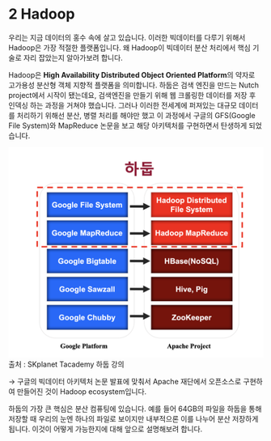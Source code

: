 # 2 Hadoop

우리는 지금 데이터의 홍수 속에 살고 있습니다. 이러한 빅데이터를 다루기 위해서 Hadoop은 가장 적절한 플랫폼입니다. 왜 Hadoop이 빅데이터 분산 처리에서 핵심 기술로 자리 잡았는지 알아가보려 합니다.

Hadoop은 **High Availability Distributed Object Oriented Platform**의 약자로 고가용성 분산형 객체 지향적 플랫폼을 의미합니다. 하둡은 검색 엔진을 만드는 Nutch project에서 시작이 됐는데요, 검색엔진을 만들기 위해 웹 크롤링한 데이터를 저장 후 인덱싱 하는 과정을 거쳐야 했습니다. 그러나 이러한 전세계에 퍼져있는 대규모 데이터를 처리하기 위해선 분산, 병렬 처리를 해야만 했고 이 과정에서 구글의 GFS(Google File System)와 MapReduce 논문을 보고 해당 아키텍처를 구현하면서 탄생하게 되었습니다.

![hadoop](images/2.1_hadoop.png)
출처 : SKplanet Tacademy 하둡 강의

→ 구글의 빅데이터 아키텍처 논문 발표에 맞춰서 Apache 재단에서 오픈소스로 구현하여 만들어진 것이 Hadoop ecosystem입니다.

하둡의 가장 큰 핵심은 분산 컴퓨팅에 있습니다. 예를 들어 64GB의 파일을 하둡을 통해 저장할 때 우리의 눈엔 하나의 파일로 보이지만 내부적으론 이를 나누어 분산 저장하게 됩니다. 이것이 어떻게 가능한지에 대해 앞으로 설명해보려 합니다. 

